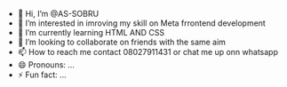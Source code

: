 - 👋 Hi, I’m @AS-SOBRU
- 👀 I’m interested in imroving my skill on Meta frrontend development
- 🌱 I’m currently learning HTML AND CSS
- 💞️ I’m looking to collaborate on friends with the same aim
- 📫 How to reach me contact 08027911431 or chat me up onn whatsapp
- 😄 Pronouns: ...
- ⚡ Fun fact: ...

<!---
AS-SOBRU/AS-SOBRU is a ✨ special ✨ repository because its `README.md` (this file) appears on your GitHub profile.
You can click the Preview link to take a look at your changes.
--->
